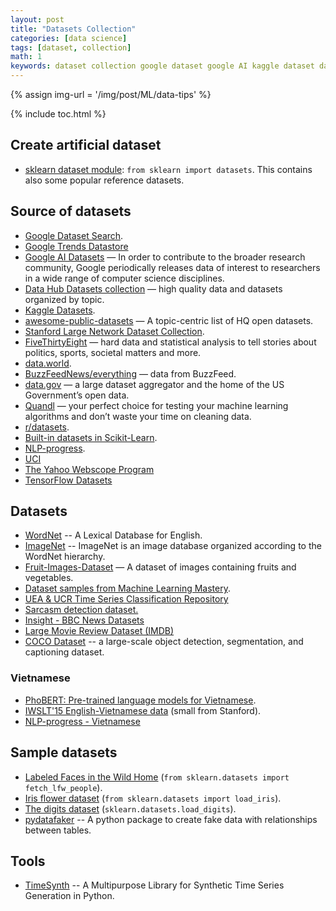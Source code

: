 ```yaml
---
layout: post
title: "Datasets Collection"
categories: [data science]
tags: [dataset, collection]
math: 1
keywords: dataset collection google dataset google AI kaggle dataset data hub stanford large network dataset FiveThirtyEight data.world quandl r/datasets scikit-learn dataset fruit images labeled faces Wild Home Iris flower digits dataset module generator fake data
---
```


{% assign img-url = '/img/post/ML/data-tips' %}

{% include toc.html %}

## Create artificial dataset

- [sklearn dataset module](https://scikit-learn.org/stable/modules/classes.html#module-sklearn.datasets): `from sklearn import datasets`. This contains also some popular reference datasets.

## Source of datasets

- [Google Dataset Search](https://toolbox.google.com/datasetsearch).
- [Google Trends Datastore](https://googletrends.github.io/data/)
- [Google AI Datasets](https://ai.google/tools/datasets/) — In order to contribute to the broader research community, Google periodically releases data of interest to researchers in a wide range of computer science disciplines.
- [Data Hub Datasets collection](https://datahub.io/collections) — high quality data and datasets organized by topic.
- [Kaggle Datasets](https://www.kaggle.com/datasets).
- [awesome-public-datasets](https://github.com/awesomedata/awesome-public-datasets) — A topic-centric list of HQ open datasets.
- [Stanford Large Network Dataset Collection](https://snap.stanford.edu/data/).
- [FiveThirtyEight](https://fivethirtyeight.com/) — hard data and statistical analysis to tell stories about politics, sports, societal matters and more.
- [data.world](https://data.world/).
- [BuzzFeedNews/everything](https://github.com/BuzzFeedNews/everything) — data from BuzzFeed.
- [data.gov](https://www.data.gov/) — a large dataset aggregator and the home of the US Government’s open data.
- [Quandl](https://www.quandl.com/) — your perfect choice for testing your machine learning algorithms and don’t waste your time on cleaning data.
- [r/datasets](https://www.reddit.com/r/datasets/).
- [Built-in datasets in Scikit-Learn](https://scikit-learn.org/stable/datasets/).
- [NLP-progress](http://nlpprogress.com/).
- [UCI](https://archive.ics.uci.edu/ml/index.html)
- [The Yahoo Webscope Program](https://webscope.sandbox.yahoo.com/)
- [TensorFlow Datasets](https://www.tensorflow.org/datasets/catalog/overview)

## Datasets

- [WordNet](https://wordnet.princeton.edu/) -- A Lexical Database for English.
- [ImageNet](http://www.image-net.org/) -- ImageNet is an image database organized according to the WordNet hierarchy.
- [Fruit-Images-Dataset](https://github.com/Horea94/Fruit-Images-Dataset) — A dataset of images containing fruits and vegetables.
- [Dataset samples from Machine Learning Mastery](https://github.com/jbrownlee/Datasets).
- [UEA & UCR Time Series Classification Repository](https://timeseriesclassification.com/)
- [Sarcasm detection dataset.](https://rishabhmisra.github.io/publications/)
- [Insight - BBC News Datasets](http://mlg.ucd.ie/datasets/bbc.html)
- [Large Movie Review Dataset (IMDB)](http://ai.stanford.edu/~amaas/data/sentiment/)
- [COCO Dataset](https://cocodataset.org/#home) -- a large-scale object detection, segmentation, and captioning dataset.

### Vietnamese

- [PhoBERT: Pre-trained language models for Vietnamese](https://github.com/VinAIResearch/PhoBERT).
- [IWSLT'15 English-Vietnamese data](https://nlp.stanford.edu/projects/nmt/) (small from Stanford).
- [NLP-progress - Vietnamese](http://nlpprogress.com/#vietnamese)

## Sample datasets

- [Labeled Faces in the Wild Home](http://vis-www.cs.umass.edu/lfw/) (`from sklearn.datasets import fetch_lfw_people`).
- [Iris flower dataset](https://scikit-learn.org/stable/modules/generated/sklearn.datasets.load_iris.html) (`from sklearn.datasets import load_iris`).
- [The digits dataset](https://scikit-learn.org/stable/modules/generated/sklearn.datasets.load_digits.html) (`sklearn.datasets.load_digits`).
- [pydatafaker](https://github.com/SamEdwardes/pydatafaker) -- A python package to create fake data with relationships between tables.

## Tools

- [TimeSynth](https://github.com/TimeSynth/TimeSynth) -- A Multipurpose Library for Synthetic Time Series Generation in Python.
